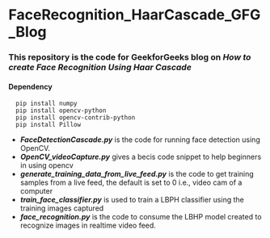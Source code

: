 # FaceRecognition_HaarCascade_GFG_Blog

### This repository is the code for GeekforGeeks blog on *How to create Face Recognition Using Haar Cascade*

#### Dependency
      pip install numpy
      pip install opencv-python
      pip install opencv-contrib-python
      pip install Pillow 

-  ***FaceDetectionCascade.py*** is the code for running face detection using OpenCV.
-  ***OpenCV_videoCapture.py*** gives a becis code snippet to help beginners in using opencv 
-  ***generate_training_data_from_live_feed.py*** is the code to get training samples from a live feed, the default is set to 0 i.e., video cam of a computer
-  ***train_face_classifier.py*** is used to train a LBPH classifier using the training images captured
-  ***face_recognition.py*** is the code to consume the  LBHP model created to recognize images in realtime video feed.

